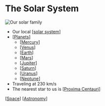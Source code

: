 # The Solar System

![Our solar family](/assets/second-brain/2020-09-06-21-10-47.png)

- Our local [[solar system]]
- [[Planets]]
  - [[Mercury]]
  - [[Venus]]
  - [[Earth]]
  - [[Mars]]
  - [[Jupiter]]
  - [[Saturn]]
  - [[Uranus]]
  - [[Neptune]]
- Traveling at 230 km/s
- The nearest star to us is [[Proxima Centauri]]

[[Space]] [[Astronomy]]

[//begin]: # "Autogenerated link references for markdown compatibility"
[solar system]: solar-system "Solar System"
[Planets]: planets "Planets"
[Mercury]: mercury "Mercury ☿"
[Venus]: venus "Venus ♀"
[Earth]: earth "Earth 🜨"
[Mars]: mars "Mars ♂"
[Jupiter]: jupiter "Jupiter ♃"
[Saturn]: saturn "Saturn ♄"
[Uranus]: uranus "Uranus ⛢"
[Neptune]: neptune "Neptune ♆"
[Proxima Centauri]: proxima-centauri "Proxima Centauri"
[Space]: space "Space"
[Astronomy]: astronomy "Astronomy"
[//end]: # "Autogenerated link references"
